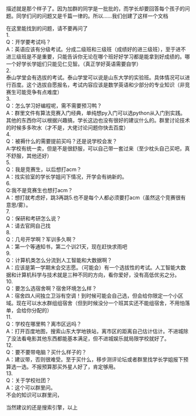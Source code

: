 描述就是那个样子了。因为加群的同学是一批批的，而学长却要回答每个孩子的问题。同学们问的问题又是千篇一律的。所以……我们创建了这样一个文档  
  

在这里能找到的问题，请不要再问了  
1.  
Q：开学要考试吗？  
A：英语应该有分级考试。分成二级班和三级班（成绩好的进三级班），至于进不进三级班是不是重要，只能告诉你无论在哪个班好好学习都是能拿到好成绩的。哪一个好学长学姐们只能见仁见智。（真正学好英语需要自学）  
2.  
泰山学堂会有选拔的考试。泰山学堂可以说是山东大学的实验班。具体情况可以进行百度。这个选拔自愿报名，考试内容应该是数学英语和少部分的专业知识（非竞赛生可能竞争有点难度）  
3.  
Q：怎么学习好编程呢，需不需要预习鸭？  
A：群里文件有算法竞赛入门经典，单纯想py入门可以选python从入门到实践。其他的东西你可以根据兴趣搞，学长这边也没有很好的建议什么的。群里讨论技术的时候多多吹水（才不是，大佬讨论问题你快去百度）  
4.  
Q：被褥什么的需要提前买吗？还是说学校会发？  
A:学校有统一卖，但是不是很舒服，可以自己带一套过来（至少枕头自己买吧，真不舒服，其他还好）  
5.  
Q：我是竞赛生，以后想打acm？  
A：找实验室的学长学姐问下情况，开学会有纳新的。  
6.  
Q:我不是竞赛生也想打acm？  
A：想打就考虑好，跳3再跳5.也不是每个人都必须要打acm（虽然这个竞赛很有意思/雾）。  
7.  
Q：保研和考研怎么说？  
A：请去官网自己找  
8.  
Q：几号开学啊？军训多久啊？  
A：第一个等通知书，第二个训21天，现在赶快求雨吧  
9.  
Q：计算机类怎么分流到人工智能和大数据啊？  
A：应该是第一学期末会交志愿。（可能会）有一个选拔性的考试。人工智能大数据和计算机科学与技术就是三种不同的方向，看你爱好，没有高低优劣之分。  
10.  
Q：要怎么选宿舍啊？宿舍环境怎么样？  
A：宿舍四人间独立卫浴有空调！到时候可能会自己选，但会给你限定一个小区域。现在可以水水群组组宿舍（但到时候没分一个班其实还不能组宿舍，不用怕落单，会给你分配的）  
11.  
Q：学校在哪里鸭？离市区远吗？  
A：打开百度地图，搜索山东大学地铁站，离市区的距离自己估计估计。不进城除了没法看电影其他东西都能基本满足，但不进城娱乐就局限学校就好了。  
12.  
Q：要不要带电脑？买什么样子的？  
A：建议带，否则很难受。至于买什么，移步测评论坛或者群里找学长学姐报下预算选一选。不报预算那买外星人好了，肯定够用。  
13.  
Q：关于学校社团？  
A：这个可以群里问。  
不会的知识可以群里问，  
  
当然建议的还是搜索引擎，以上  
